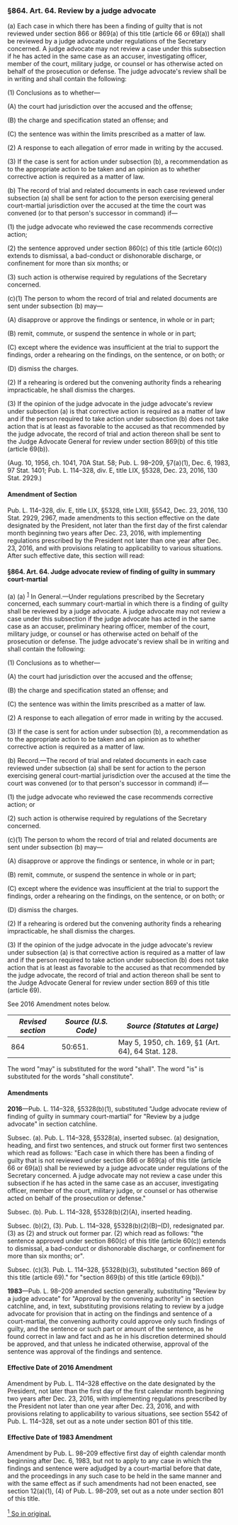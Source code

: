 ### §864. Art. 64. Review by a judge advocate ###

(a) Each case in which there has been a finding of guilty that is not reviewed under section 866 or 869(a) of this title (article 66 or 69(a)) shall be reviewed by a judge advocate under regulations of the Secretary concerned. A judge advocate may not review a case under this subsection if he has acted in the same case as an accuser, investigating officer, member of the court, military judge, or counsel or has otherwise acted on behalf of the prosecution or defense. The judge advocate's review shall be in writing and shall contain the following:

(1) Conclusions as to whether—

(A) the court had jurisdiction over the accused and the offense;

(B) the charge and specification stated an offense; and

(C) the sentence was within the limits prescribed as a matter of law.

(2) A response to each allegation of error made in writing by the accused.

(3) If the case is sent for action under subsection (b), a recommendation as to the appropriate action to be taken and an opinion as to whether corrective action is required as a matter of law.

(b) The record of trial and related documents in each case reviewed under subsection (a) shall be sent for action to the person exercising general court-martial jurisdiction over the accused at the time the court was convened (or to that person's successor in command) if—

(1) the judge advocate who reviewed the case recommends corrective action;

(2) the sentence approved under section 860(c) of this title (article 60(c)) extends to dismissal, a bad-conduct or dishonorable discharge, or confinement for more than six months; or

(3) such action is otherwise required by regulations of the Secretary concerned.

(c)(1) The person to whom the record of trial and related documents are sent under subsection (b) may—

(A) disapprove or approve the findings or sentence, in whole or in part;

(B) remit, commute, or suspend the sentence in whole or in part;

(C) except where the evidence was insufficient at the trial to support the findings, order a rehearing on the findings, on the sentence, or on both; or

(D) dismiss the charges.

(2) If a rehearing is ordered but the convening authority finds a rehearing impracticable, he shall dismiss the charges.

(3) If the opinion of the judge advocate in the judge advocate's review under subsection (a) is that corrective action is required as a matter of law and if the person required to take action under subsection (b) does not take action that is at least as favorable to the accused as that recommended by the judge advocate, the record of trial and action thereon shall be sent to the Judge Advocate General for review under section 869(b) of this title (article 69(b)).

(Aug. 10, 1956, ch. 1041, 70A Stat. 58; Pub. L. 98–209, §7(a)(1), Dec. 6, 1983, 97 Stat. 1401; Pub. L. 114–328, div. E, title LIX, §5328, Dec. 23, 2016, 130 Stat. 2929.)

#### Amendment of Section ####

Pub. L. 114–328, div. E, title LIX, §5328, title LXIII, §5542, Dec. 23, 2016, 130 Stat. 2929, 2967, made amendments to this section effective on the date designated by the President, not later than the first day of the first calendar month beginning two years after Dec. 23, 2016, with implementing regulations prescribed by the President not later than one year after Dec. 23, 2016, and with provisions relating to applicability to various situations. After such effective date, this section will read:

#### §864. Art. 64. Judge advocate review of finding of guilty in summary court-martial ####

(a) (a) <sup><a href="#864_1_target" name="864_1">1</a></sup> In General.—Under regulations prescribed by the Secretary concerned, each summary court-martial in which there is a finding of guilty shall be reviewed by a judge advocate. A judge advocate may not review a case under this subsection if the judge advocate has acted in the same case as an accuser, preliminary hearing officer, member of the court, military judge, or counsel or has otherwise acted on behalf of the prosecution or defense. The judge advocate's review shall be in writing and shall contain the following:

(1) Conclusions as to whether—

(A) the court had jurisdiction over the accused and the offense;

(B) the charge and specification stated an offense; and

(C) the sentence was within the limits prescribed as a matter of law.

(2) A response to each allegation of error made in writing by the accused.

(3) If the case is sent for action under subsection (b), a recommendation as to the appropriate action to be taken and an opinion as to whether corrective action is required as a matter of law.

(b) Record.—The record of trial and related documents in each case reviewed under subsection (a) shall be sent for action to the person exercising general court-martial jurisdiction over the accused at the time the court was convened (or to that person's successor in command) if—

(1) the judge advocate who reviewed the case recommends corrective action; or

(2) such action is otherwise required by regulations of the Secretary concerned.

(c)(1) The person to whom the record of trial and related documents are sent under subsection (b) may—

(A) disapprove or approve the findings or sentence, in whole or in part;

(B) remit, commute, or suspend the sentence in whole or in part;

(C) except where the evidence was insufficient at the trial to support the findings, order a rehearing on the findings, on the sentence, or on both; or

(D) dismiss the charges.

(2) If a rehearing is ordered but the convening authority finds a rehearing impracticable, he shall dismiss the charges.

(3) If the opinion of the judge advocate in the judge advocate's review under subsection (a) is that corrective action is required as a matter of law and if the person required to take action under subsection (b) does not take action that is at least as favorable to the accused as that recommended by the judge advocate, the record of trial and action thereon shall be sent to the Judge Advocate General for review under section 869 of this title (article 69).

See 2016 Amendment notes below.

|*Revised section*|*Source (U.S. Code)*|          *Source (Statutes at Large)*           |
|-----------------|--------------------|-------------------------------------------------|
|       864       |      50:651.       |May 5, 1950, ch. 169, §1 (Art. 64), 64 Stat. 128.|

The word "may" is substituted for the word "shall". The word "is" is substituted for the words "shall constitute".

#### Amendments ####

**2016**—Pub. L. 114–328, §5328(b)(1), substituted "Judge advocate review of finding of guilty in summary court-martial" for "Review by a judge advocate" in section catchline.

Subsec. (a). Pub. L. 114–328, §5328(a), inserted subsec. (a) designation, heading, and first two sentences, and struck out former first two sentences which read as follows: "Each case in which there has been a finding of guilty that is not reviewed under section 866 or 869(a) of this title (article 66 or 69(a)) shall be reviewed by a judge advocate under regulations of the Secretary concerned. A judge advocate may not review a case under this subsection if he has acted in the same case as an accuser, investigating officer, member of the court, military judge, or counsel or has otherwise acted on behalf of the prosecution or defense."

Subsec. (b). Pub. L. 114–328, §5328(b)(2)(A), inserted heading.

Subsec. (b)(2), (3). Pub. L. 114–328, §5328(b)(2)(B)–(D), redesignated par. (3) as (2) and struck out former par. (2) which read as follows: "the sentence approved under section 860(c) of this title (article 60(c)) extends to dismissal, a bad-conduct or dishonorable discharge, or confinement for more than six months; or".

Subsec. (c)(3). Pub. L. 114–328, §5328(b)(3), substituted "section 869 of this title (article 69)." for "section 869(b) of this title (article 69(b))."

**1983**—Pub. L. 98–209 amended section generally, substituting "Review by a judge advocate" for "Approval by the convening authority" in section catchline, and, in text, substituting provisions relating to review by a judge advocate for provision that in acting on the findings and sentence of a court-martial, the convening authority could approve only such findings of guilty, and the sentence or such part or amount of the sentence, as he found correct in law and fact and as he in his discretion determined should be approved, and that unless he indicated otherwise, approval of the sentence was approval of the findings and sentence.

#### Effective Date of 2016 Amendment ####

Amendment by Pub. L. 114–328 effective on the date designated by the President, not later than the first day of the first calendar month beginning two years after Dec. 23, 2016, with implementing regulations prescribed by the President not later than one year after Dec. 23, 2016, and with provisions relating to applicability to various situations, see section 5542 of Pub. L. 114–328, set out as a note under section 801 of this title.

#### Effective Date of 1983 Amendment ####

Amendment by Pub. L. 98–209 effective first day of eighth calendar month beginning after Dec. 6, 1983, but not to apply to any case in which the findings and sentence were adjudged by a court-martial before that date, and the proceedings in any such case to be held in the same manner and with the same effect as if such amendments had not been enacted, see section 12(a)(1), (4) of Pub. L. 98–209, set out as a note under section 801 of this title.

[<sup>1</sup> So in original.](#864_1)